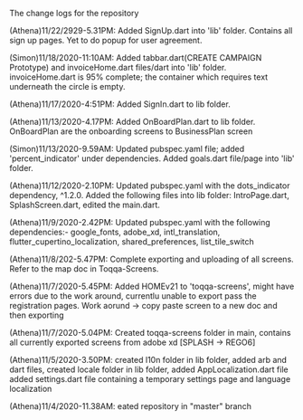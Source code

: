 The change logs for the repository

(Athena)11/22/2929-5.31PM: Added SignUp.dart into 'lib' folder. Contains all sign up pages. Yet to do popup for user agreement.

(Simon)11/18/2020-11:10AM: Added tabbar.dart(CREATE CAMPAIGN Prototype) and invoiceHome.dart files/dart into 'lib' folder. invoiceHome.dart is 95% complete; the container which requires text underneath the circle is empty.

(Athena)11/17/2020-4:51PM: Added SignIn.dart to lib folder. 

(Athena)11/13/2020-4.17PM: Added OnBoardPlan.dart to lib folder. OnBoardPlan are the onboarding screens to BusinessPlan screen

(Simon)11/13/2020-9.59AM: Updated pubspec.yaml file; added 'percent_indicator' under dependencies. Added goals.dart file/page into 'lib' folder.

(Athena)11/12/2020-2.10PM: Updated pubspec.yaml with the dots_indicator dependency, ^1.2.0. Added the following files into lib folder: IntroPage.dart, SplashScreen.dart, edited the main.dart.

(Athena)11/9/2020-2.42PM: Updated pubspec.yaml with the following dependencies:- google_fonts, adobe_xd, intl_translation, flutter_cupertino_localization, shared_preferences, list_tile_switch

(Athena)11/8/202-5.47PM: Complete exporting and uploading of all screens. Refer to the map doc in Toqqa-Screens.

(Athena)11/7/2020-5.45PM: Added HOMEv21 to 'toqqa-screens', might have errors due to the work around, currentlu unable to export pass the registration pages. Work aorund -> copy paste screen to a new doc and then exporting

(Athena)11/7/2020-5.04PM: Created toqqa-screens folder in main, contains all currently exported screens from adobe xd [SPLASH -> REGO6]

(Athena)11/5/2020-3.50PM: created l10n folder in lib folder, added arb and dart files,
                  created locale folder in lib folder, added AppLocalization.dart file
                  added settings.dart file containing a temporary settings page and language localization
                  
(Athena)11/4/2020-11.38AM: eated repository in "master" branch
